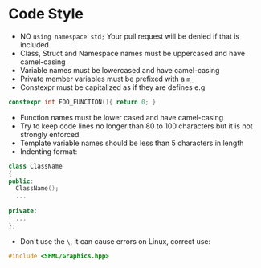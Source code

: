 # Code Style

* NO `using namespace std;` Your pull request will be denied if that is included.
* Class, Struct and Namespace names must be uppercased and have camel-casing
* Variable names must be lowercased and have camel-casing
* Private member variables must be prefixed with a `m_`
* Constexpr must be capitalized as if they are defines e.g
```C++
constexpr int FOO_FUNCTION(){ return 0; }
```
* Function names must be lower cased and have camel-casing
* Try to keep code lines no longer than 80 to 100 characters but it is not strongly enforced
* Template variable names should be less than 5 characters in length
* Indenting format:
```C++
class ClassName
{
public:
  ClassName();
  ...
  
private:
  ...
};
```
* Don't use the `\`, it can cause errors on Linux, correct use:
```C++
#include <SFML/Graphics.hpp>
```
